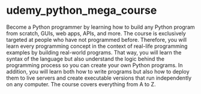 # udemy_python_mega_course
Become a Python programmer by learning how to build any Python program from scratch, GUIs, web apps, APIs, and more.
The course is exclusively targeted at people who have not programmed before. Therefore, you will learn every programming concept in the context of real-life programming examples by building real-world programs. That way, you will learn the syntax of the language but also understand the logic behind the programming process so you can create your own Python programs. In addition, you will learn both how to write programs but also how to deploy them to live servers and create executable versions that run independently on any computer. The course covers everything from A to Z.